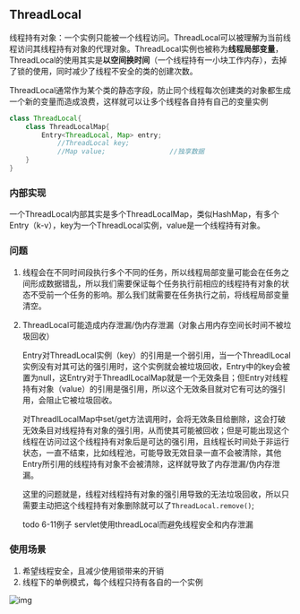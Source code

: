 ## ThreadLocal

线程持有对象：一个实例只能被一个线程访问。ThreadLocal可以被理解为当前线程访问其线程持有对象的代理对象。ThreadLocal实例也被称为**线程局部变量**，ThreadLocal的使用其实是**以空间换时间**（一个线程持有一小块工作内存），去掉了锁的使用，同时减少了线程不安全的类的创建次数。

ThreadLocal通常作为某个类的静态字段，防止同个线程每次创建类的对象都生成一个新的变量而造成浪费，这样就可以让多个线程各自持有自己的变量实例

```Java
class ThreadLocal{
    class ThreadLocalMap{
        Entry<ThreadLocal, Map> entry;
            //ThreadLocal key;
            //Map value;				//独享数据
    }
}
```



### 内部实现

一个ThreadLocal内部其实是多个ThreadLocalMap，类似HashMap，有多个Entry（k-v），key为一个ThreadLocal实例，value是一个线程持有对象。

### 问题

1. 线程会在不同时间段执行多个不同的任务，所以线程局部变量可能会在任务之间形成数据错乱，所以我们需要保证每个任务执行前相应的线程持有对象的状态不受前一个任务的影响。那么我们就需要在任务执行之前，将线程局部变量清空。

2. ThreadLocal可能造成内存泄漏/伪内存泄漏（对象占用内存空间长时间不被垃圾回收）

   Entry对ThreadLocal实例（key）的引用是一个弱引用，当一个ThreadlLocal实例没有对其可达的强引用时，这个实例就会被垃圾回收，Entry中的key会被置为null，这Entry对于ThreadlLocalMap就是一个无效条目；但Entry对线程持有对象（value）的引用是强引用，所以这个无效条目就对它有可达的强引用，会阻止它被垃圾回收。

   对ThreadlLocalMap中set/get方法调用时，会将无效条目给删除，这会打破无效条目对线程持有对象的强引用，从而使其可能被回收；但是可能出现这个线程在访问过这个线程持有对象后是可达的强引用，且线程长时间处于非运行状态，一直不结束，比如线程池，可能导致无效目录一直不会被清除，其他Entry所引用的线程持有对象不会被清除，这样就导致了内存泄漏/伪内存泄漏。

   这里的问题就是，线程对线程持有对象的强引用导致的无法垃圾回收，所以只需要主动把这个线程持有对象删除就可以了`ThreadLocal.remove()`;

   todo 6-11例子 servlet使用threadLocal而避免线程安全和内存泄漏

### 使用场景

1. 希望线程安全，且减少使用锁带来的开销
2. 线程下的单例模式，每个线程只持有各自的一个实例

![img](https://upload-images.jianshu.io/upload_images/4943997-cac8c7ca612012f7.png)
